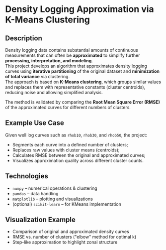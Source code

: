 # Density Logging Approximation via K-Means Clustering

## Description

Density logging data contains substantial amounts of continuous measurements that can often be **approximated** to simplify further **processing, interpretation, and modeling**.  
This project develops an algorithm that approximates density logging curves using **iterative partitioning** of the original dataset and **minimization of total variance** via clustering.  
The approach is based on **K-Means clustering**, which groups similar values and replaces them with representative constants (cluster centroids), reducing noise and allowing simplified analysis.

The method is validated by comparing the **Root Mean Square Error (RMSE)** of the approximated curves for different numbers of clusters.


## Example Use Case

Given well log curves such as `rhob10`, `rhob30`, and `rhob50`, the project:
- Segments each curve into a defined number of clusters;
- Replaces raw values with cluster means (centroids);
- Calculates RMSE between the original and approximated curves;
- Visualizes approximation quality across different cluster counts.


## Technologies

- `numpy` – numerical operations & clustering
- `pandas` – data handling
- `matplotlib` – plotting and visualizations
- (optional) `scikit-learn` – for KMeans implementation


## Visualization Example

- Comparison of original and approximated density curves
- RMSE vs. number of clusters ("elbow" method for optimal k)
- Step-like approximation to highlight zonal structure

